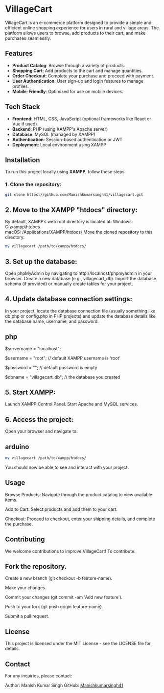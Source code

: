 # VillageCart

VillageCart is an e-commerce platform designed to provide a simple and efficient online shopping experience for users in rural and village areas. The platform allows users to browse, add products to their cart, and make purchases seamlessly.

## Features

- **Product Catalog**: Browse through a variety of products.
- **Shopping Cart**: Add products to the cart and manage quantities.
- **Order Checkout**: Complete your purchase and proceed with payment.
- **User Authentication**: User sign-up and login features to manage profiles.
- **Mobile-Friendly**: Optimized for use on mobile devices.

## Tech Stack

- **Frontend**: HTML, CSS, JavaScript (optional frameworks like React or Vue if used)
- **Backend**: PHP (using XAMPP's Apache server)
- **Database**: MySQL (managed by XAMPP)
- **Authentication**: Session-based authentication or JWT
- **Deployment**: Local environment using XAMPP

## Installation

To run this project locally using **XAMPP**, follow these steps:

### 1. Clone the repository:

```bash
git clone https://github.com/Manishkumarsingh41/villagecart.git

```
## 2. Move to the XAMPP "htdocs" directory:

By default, XAMPP’s web root directory is located at:
Windows: C:\xampp\htdocs\
macOS: /Applications/XAMPP/htdocs/
Move the cloned repository to this directory:

```bash
mv villagecart /path/to/xampp/htdocs/
```
## 3. Set up the database:
Open phpMyAdmin by navigating to http://localhost/phpmyadmin in your browser.
Create a new database (e.g., villagecart_db).
Import the database schema (if provided) or manually create tables for your project.

## 4. Update database connection settings:
In your project, locate the database connection file (usually something like db.php or config.php in PHP projects) and update the database details like the database name, username, and password.

## php

$servername = "localhost";

$username = "root";  // default XAMPP username is 'root'

$password = "";  // default password is empty

$dbname = "villagecart_db";  // the database you created


## 5. Start XAMPP:
Launch XAMPP Control Panel.
Start Apache and MySQL services.

## 6. Access the project:
Open your browser and navigate to:

## arduino
```bash
mv villagecart /path/to/xampp/htdocs/
```

You should now be able to see and interact with your project.

## Usage
Browse Products: Navigate through the product catalog to view available items.

Add to Cart: Select products and add them to your cart.

Checkout: Proceed to checkout, enter your shipping details, and complete the purchase.

## Contributing
We welcome contributions to improve VillageCart! To contribute:

## Fork the repository.

Create a new branch (git checkout -b feature-name).

Make your changes.

Commit your changes (git commit -am 'Add new feature').

Push to your fork (git push origin feature-name).

Submit a pull request.


## License
This project is licensed under the MIT License - see the LICENSE file for details.

## Contact
For any inquiries, please contact:

Author: Manish Kumar Singh
GitHub: [Manishkumarsingh41](https://github.com/Manishkumarsingh41)
